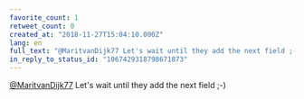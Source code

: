 ```yaml
---
favorite_count: 1
retweet_count: 0
created_at: "2018-11-27T15:04:10.000Z"
lang: en
full_text: "@MaritvanDijk77 Let's wait until they add the next field ;-)"
in_reply_to_status_id: "1067429318798671873"
---
```


[@MaritvanDijk77](https://twitter.com/MaritvanDijk77) Let's wait until they add
the next field ;-)
